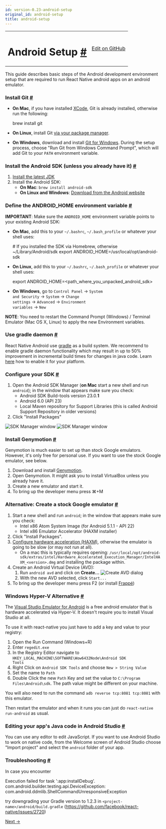 ```yaml
---
id: version-0.23-android-setup
original_id: android-setup
title: android-setup
---
```

<a id="content"></a><table width="100%"><tbody><tr><td><h1><a class="anchor" name="android-setup"></a>Android Setup <a class="hash-link" href="docs/android-setup.html#android-setup">#</a></h1></td><td style="text-align:right;"><a target="_blank" href="https://github.com/facebook/react-native/blob/master/docs/DevelopmentSetupAndroid.md">Edit on GitHub</a></td></tr></tbody></table><div><p>This guide describes basic steps of the Android development environment setup that are required to run React Native android apps on an android emulator.</p><h3><a class="anchor" name="install-git"></a>Install Git <a class="hash-link" href="docs/android-setup.html#install-git">#</a></h3><ul><li><p><strong>On Mac</strong>, if you have installed <a href="https://developer.apple.com/xcode/" target="_blank">XCode</a>, Git is already installed, otherwise run the following:</p><div class="prism language-javascript"> brew install git</div></li><li><p><strong>On Linux</strong>, install Git <a href="https://git-scm.com/download/linux" target="_blank">via your package manager</a>.</p></li><li><p><strong>On Windows</strong>, download and install <a href="https://git-for-windows.github.io/" target="_blank">Git for Windows</a>. During the setup process, choose "Run Git from Windows Command Prompt", which will add Git to your <code>PATH</code> environment variable.</p></li></ul><h3><a class="anchor" name="install-the-android-sdk-unless-you-already-have-it"></a>Install the Android SDK (unless you already have it) <a class="hash-link" href="docs/android-setup.html#install-the-android-sdk-unless-you-already-have-it">#</a></h3><ol><li><a href="http://www.oracle.com/technetwork/java/javase/downloads/jdk8-downloads-2133151.html" target="_blank">Install the latest JDK</a></li><li>Install the Android SDK:<ul><li><strong>On Mac</strong>: <code>brew install android-sdk</code></li><li><strong>On Linux and Windows</strong>: <a href="https://developer.android.com/sdk/installing/index.html" target="_blank">Download from the Android website</a></li></ul></li></ol><h3><a class="anchor" name="define-the-android-home-environment-variable"></a>Define the ANDROID_HOME environment variable <a class="hash-link" href="docs/android-setup.html#define-the-android-home-environment-variable">#</a></h3><p><strong>IMPORTANT</strong>: Make sure the <code>ANDROID_HOME</code> environment variable points to your existing Android SDK:</p><ul><li><p><strong>On Mac</strong>, add this to your <code>~/.bashrc</code>, <code>~/.bash_profile</code> or whatever your shell uses:</p><div class="prism language-javascript"># If you installed the SDK via Homebrew<span class="token punctuation">,</span> otherwise <span class="token operator">~</span><span class="token operator">/</span>Library<span class="token operator">/</span>Android<span class="token operator">/</span>sdk
export ANDROID_HOME<span class="token operator">=</span><span class="token operator">/</span>usr<span class="token operator">/</span>local<span class="token operator">/</span>opt<span class="token operator">/</span>android<span class="token operator">-</span>sdk</div></li><li><p><strong>On Linux</strong>, add this to your <code>~/.bashrc</code>, <code>~/.bash_profile</code> or whatever your shell uses:</p><div class="prism language-javascript">export ANDROID_HOME<span class="token operator">=</span>&lt;path_where_you_unpacked_android_sdk<span class="token operator">&gt;</span></div></li><li><p><strong>On Windows</strong>, go to <code>Control Panel</code> -&gt; <code>System and Security</code> -&gt; <code>System</code> -&gt; <code>Change settings</code> -&gt; <code>Advanced</code> -&gt; <code>Environment variables</code> -&gt; <code>New</code></p></li></ul><p><strong>NOTE</strong>: You need to restart the Command Prompt (Windows) / Terminal Emulator (Mac OS X, Linux) to apply the new Environment variables.</p><h3><a class="anchor" name="use-gradle-daemon"></a>Use gradle daemon <a class="hash-link" href="docs/android-setup.html#use-gradle-daemon">#</a></h3><p>React Native Android use <a href="https://docs.gradle.org" target="_blank">gradle</a> as a build system. We recommend to enable gradle daemon functionality which may result in up to 50% improvement in incremental build times for changes in java code. Learn <a href="https://docs.gradle.org/2.9/userguide/gradle_daemon.html" target="_blank">here</a> how to enable it for your platform.</p><h3><a class="anchor" name="configure-your-sdk"></a>Configure your SDK <a class="hash-link" href="docs/android-setup.html#configure-your-sdk">#</a></h3><ol><li>Open the Android SDK Manager (<strong>on Mac</strong> start a new shell and run <code>android</code>); in the window that appears make sure you check:<ul><li>Android SDK Build-tools version 23.0.<strong>1</strong></li><li>Android 6.0 (API 23)</li><li>Local Maven repository for Support Libraries (this is called Android Support Repository in older versions)</li></ul></li><li>Click "Install Packages"</li></ol><p><img src="img/AndroidSDK1.png" alt="SDK Manager window"> <img src="img/AndroidSDK2.png" alt="SDK Manager window"></p><h3><a class="anchor" name="install-genymotion"></a>Install Genymotion <a class="hash-link" href="docs/android-setup.html#install-genymotion">#</a></h3><p>Genymotion is much easier to set up than stock Google emulators. However, it's only free for personal use. If you want to use the stock Google emulator, see below.</p><ol><li>Download and install <a href="https://www.genymotion.com/" target="_blank">Genymotion</a>.</li><li>Open Genymotion. It might ask you to install VirtualBox unless you already have it.</li><li>Create a new emulator and start it.</li><li>To bring up the developer menu press ⌘+M</li></ol><h3><a class="anchor" name="alternative-create-a-stock-google-emulator"></a>Alternative: Create a stock Google emulator <a class="hash-link" href="docs/android-setup.html#alternative-create-a-stock-google-emulator">#</a></h3><ol><li>Start a new shell and run <code>android</code>; in the window that appears make sure you check:<ul><li>Intel x86 Atom System Image (for Android 5.1.1 - API 22)</li><li>Intel x86 Emulator Accelerator (HAXM installer)</li></ul></li><li>Click "Install Packages".</li><li><a href="http://developer.android.com/tools/devices/emulator.html#vm-mac" target="_blank">Configure hardware acceleration (HAXM)</a>, otherwise the emulator is going to be slow (or may not run at all).<ul><li>On a mac this is typically requires opening: <code>/usr/local/opt/android-sdk/extras/intel/Hardware_Accelerated_Execution_Manager/IntelHAXM_&lt;version&gt;.dmg</code> and installing the package within.</li></ul></li><li>Create an Android Virtual Device (AVD):<ol><li>Run <code>android avd</code> and click on <strong>Create...</strong>
<img src="img/CreateAVD.png" alt="Create AVD dialog"></li><li>With the new AVD selected, click <code>Start...</code></li></ol></li><li>To bring up the developer menu press F2 (or install <a href="http://getfrappe.com" target="_blank">Frappé</a>)</li></ol><h3><a class="anchor" name="windows-hyper-v-alternative"></a>Windows Hyper-V Alternative <a class="hash-link" href="docs/android-setup.html#windows-hyper-v-alternative">#</a></h3><p>The <a href="https://www.visualstudio.com/en-us/features/msft-android-emulator-vs.aspx" target="_blank">Visual Studio Emulator for Android</a> is a free android emulator that is hardware accelerated via Hyper-V. It doesn't require you to install Visual Studio at all.</p><p>To use it with react-native you just have to add a key and value to your registry:</p><ol><li>Open the Run Command (Windows+R)</li><li>Enter <code>regedit.exe</code></li><li>In the Registry Editor navigate to <code>HKEY_LOCAL_MACHINE\SOFTWARE\Wow6432Node\Android SDK Tools</code></li><li>Right Click on <code>Android SDK Tools</code> and choose <code>New &gt; String Value</code></li><li>Set the name to <code>Path</code></li><li>Double Click the new <code>Path</code> Key and set the value to <code>C:\Program Files\Android\sdk</code>. The path value might be different on your machine.</li></ol><p>You will also need to run the command <code>adb reverse tcp:8081 tcp:8081</code> with this emulator.</p><p>Then restart the emulator and when it runs you can just do <code>react-native run-android</code> as usual.</p><h3><a class="anchor" name="editing-your-app-s-java-code-in-android-studio"></a>Editing your app's Java code in Android Studio <a class="hash-link" href="docs/android-setup.html#editing-your-app-s-java-code-in-android-studio">#</a></h3><p>You can use any editor to edit JavaScript. If you want to use Android Studio to work on native code, from the Welcome screen of Android Studio choose "Import project" and select the <code>android</code> folder of your app.</p><h3><a class="anchor" name="troubleshooting"></a>Troubleshooting <a class="hash-link" href="docs/android-setup.html#troubleshooting">#</a></h3><p>In case you encounter</p><div class="prism language-javascript">Execution failed <span class="token keyword">for</span> task <span class="token string">':app:installDebug'</span><span class="token punctuation">.</span>
  com<span class="token punctuation">.</span>android<span class="token punctuation">.</span>builder<span class="token punctuation">.</span>testing<span class="token punctuation">.</span>api<span class="token punctuation">.</span>DeviceException<span class="token punctuation">:</span> com<span class="token punctuation">.</span>android<span class="token punctuation">.</span>ddmlib<span class="token punctuation">.</span>ShellCommandUnresponsiveException</div><p>try downgrading your Gradle version to 1.2.3 in <code>&lt;project-name&gt;/android/build.gradle</code> (<a href="https://github.com/facebook/react-native/issues/2720">https://github.com/facebook/react-native/issues/2720</a>)</p></div><div class="docs-prevnext"><a class="docs-next" href="docs/linux-windows-support.html#content">Next →</a></div>